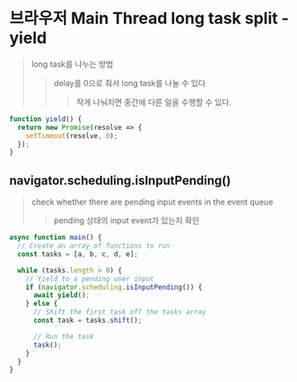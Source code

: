 # 브라우저 Main Thread long task split - yield

> long task를 나누는 방법
>
> > delay를 0으로 줘서 long task를 나눌 수 있다
> >
> > > 작게 나눠지면 중간에 다른 일을 수행할 수 있다.

```js
function yield() {
  return new Promise(resolve => {
    setTimeout(resolve, 0);
  });
}
```

## navigator.scheduling.isInputPending()

> check whether there are pending input events in the event queue
>
> > pending 상태의 input event가 있는지 확인

```js
async function main() {
  // Create an array of functions to run
  const tasks = [a, b, c, d, e];

  while (tasks.length > 0) {
    // Yield to a pending user input
    if (navigator.scheduling.isInputPending()) {
      await yield();
    } else {
      // Shift the first task off the tasks array
      const task = tasks.shift();

      // Run the task
      task();
    }
  }
}
```
